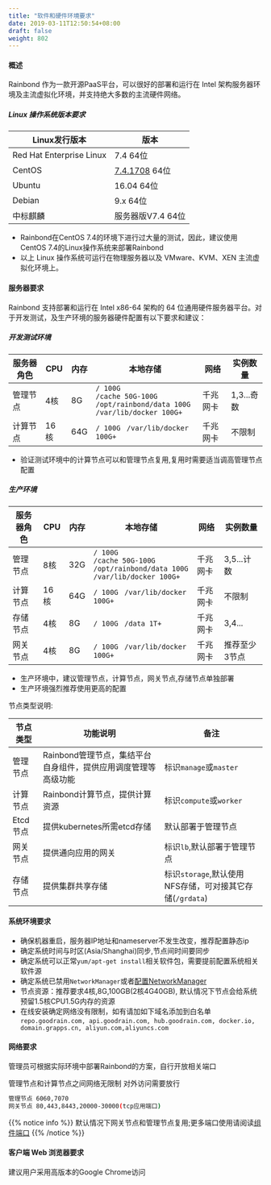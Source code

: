 ```yaml
---
title: "软件和硬件环境要求"
date: 2019-03-11T12:50:54+08:00
draft: false
weight: 802
---
```


#### 概述

Rainbond 作为一款开源PaaS平台，可以很好的部署和运行在 Intel 架构服务器环境及主流虚拟化环境，并支持绝大多数的主流硬件网络。

##### Linux 操作系统版本要求

|Linux发行版本|版本|
|--------|------------|
|Red Hat Enterprise Linux|7.4 64位|
|CentOS  | [7.4.1708](http://goodrain-pkg.oss-cn-shanghai.aliyuncs.com/system/CentOS/CentOS-7-x86_64-Minimal-1708.iso) 64位|
|Ubuntu  | 16.04 64位|
|Debian  | 9.x 64位|
|中标麒麟 | 服务器版V7.4 64位|

- Rainbond在CentOS 7.4的环境下进行过大量的测试，因此，建议使用CentOS 7.4的Linux操作系统来部署Rainbond
- 以上 Linux 操作系统可运行在物理服务器以及 VMware、KVM、XEN 主流虚拟化环境上。

#### 服务器要求

Rainbond 支持部署和运行在 Intel x86-64 架构的 64 位通用硬件服务器平台。对于开发测试，及生产环境的服务器硬件配置有以下要求和建议：

##### 开发测试环境

|服务器角色|CPU|内存|本地存储|网络|实例数量|
|--------|------------|------------|------------|------------|------------|
|管理节点| 4核|8G|`/ 100G`<br>`/cache 50G-100G`<br>`/opt/rainbond/data 100G`<br>`/var/lib/docker 100G+`|千兆网卡	|1,3...奇数|
|计算节点| 16核|64G|`/ 100G `  `/var/lib/docker 100G+ `|千兆网卡	|不限制|

- 验证测试环境中的计算节点可以和管理节点复用,复用时需要适当调高管理节点配置

##### 生产环境

|服务器角色|CPU|内存|本地存储|网络|实例数量|
|------|-----|-----|-----|-----|-----|
|管理节点| 8核|32G|`/ 100G`<br>`/cache 50G-100G`<br>`/opt/rainbond/data 100G`<br>`/var/lib/docker 100G+`|千兆网卡|3,5...计数|
|计算节点| 16核|64G|`/ 100G `  `/var/lib/docker 100G+ `|千兆网卡|不限制|
|存储节点|4核|8G|`/ 100G `  `/data 1T+ `|千兆网卡|3,4...|
|网关节点|4核|8G|`/ 100G `  `/var/lib/docker 100G+ `|千兆网卡|推荐至少3节点|

- 生产环境中，建议管理节点，计算节点，网关节点,存储节点单独部署
- 生产环境强烈推荐使用更高的配置

节点类型说明: 

|节点类型|功能说明|备注|
|-------|-------|-----|
|管理节点|Rainbond管理节点，集结平台自身组件，提供应用调度管理等高级功能|标识`manage`或`master`|
|计算节点|Rainbond计算节点，提供计算资源|标识`compute`或`worker`|
|Etcd节点|提供kubernetes所需etcd存储|默认部署于管理节点|
|网关节点|提供通向应用的网关|标识`lb`,默认部署于管理节点|
|存储节点|提供集群共享存储|标识`storage`,默认使用NFS存储，可对接其它存储(`/grdata`)|

#### 系统环境要求

* 确保机器重启，服务器IP地址和nameserver不发生改变，推荐配置静态ip
* 确定系统时间与时区(Asia/Shanghai)同步,节点间时间要同步
* 确定系统可以正常`yum/apt-get install`相关软件包，需要提前配置系统相关软件源
* 确定系统已禁用`NetworkManager`或者[配置NetworkManager](https://t.goodrain.com/t/calico-networkmanager/591)
* 节点资源：推荐要求4核,8G,100GB(2核4G40GB), 默认情况下节点会给系统预留1.5核CPU1.5G内存的资源
* 在线安装确定网络没有限制，如有请加如下域名添加到白名单 `repo.goodrain.com, api.goodrain.com, hub.goodrain.com, docker.io, domain.grapps.cn, aliyun.com,aliyuncs.com`

#### 网络要求

管理员可根据实际环境中部署Rainbond的方案，自行开放相关端口

管理节点和计算节点之间网络无限制
对外访问需要放行

```bash
管理节点 6060,7070
网关节点 80,443,8443,20000-30000(tcp应用端口)
```

{{% notice info %}}
默认情况下网关节点和管理节点复用;更多端口使用请阅读[组件端口](/user-operations/op-guide/required_ports/)
{{% /notice %}}

#### 客户端 Web 浏览器要求

建议用户采用高版本的Google Chrome访问